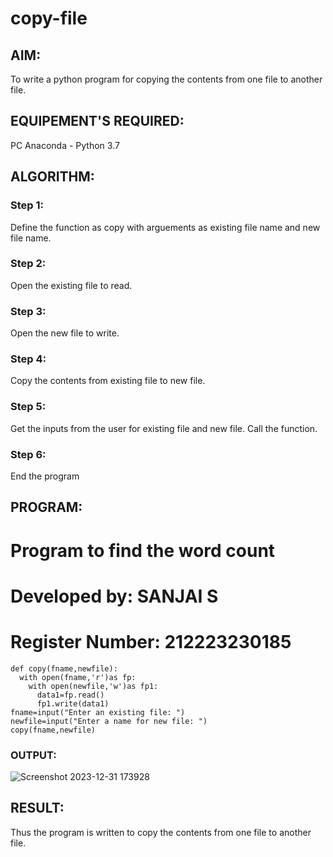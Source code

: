 # copy-file
## AIM:
To write a python program for copying the contents from one file to another file.
## EQUIPEMENT'S REQUIRED: 
PC
Anaconda - Python 3.7
## ALGORITHM: 
### Step 1:
Define the function as copy with arguements as existing file name and new file name.

### Step 2: 
Open the existing file to read.
 
### Step 3: 
Open the new file to write.

### Step 4:  
Copy the contents from existing file to new file.

### Step 5: 
Get the inputs from the user for existing file and new file. Call the function.

### Step 6: 
End the program

## PROGRAM:
 # Program to find the word count 
 # Developed by: SANJAI S
 # Register Number: 212223230185

~~~
def copy(fname,newfile):
  with open(fname,'r')as fp:
    with open(newfile,'w')as fp1:
      data1=fp.read()
      fp1.write(data1)
fname=input("Enter an existing file: ")
newfile=input("Enter a name for new file: ")
copy(fname,newfile)
~~~
### OUTPUT:

![Screenshot 2023-12-31 173928](https://github.com/Sanjaichitra/copy-file/assets/144870518/960f49d3-a6d9-4607-b295-625b05062f2b)


## RESULT:
Thus the program is written to copy the contents from one file to another file.
